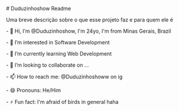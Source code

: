 

\# Duduzinhoshow Readme



Uma breve descrição sobre o que esse projeto faz e para quem ele é



\- 👋 Hi, I’m @Duduzinhoshow, I'm 24yo, I'm from Minas Gerais, Brazil 

\- 👀 I’m interested in Software Development

\- 🌱 I’m currently learning Web Development

\- 💞️ I’m looking to collaborate on ...

\- 📫 How to reach me: @Duduzinhoshoww on ig

\- 😄 Pronouns: He/Him

\- ⚡ Fun fact: I'm afraid of birds in general haha



